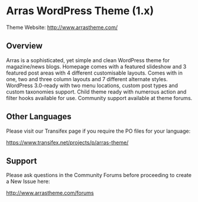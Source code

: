 # Arras WordPress Theme (1.x)
Theme Website: http://www.arrastheme.com/

## Overview
Arras is a sophisticated, yet simple and clean WordPress theme for magazine/news blogs. Homepage comes with a featured slideshow and 3 featured post areas with 4 different customisable layouts. Comes with in one, two and three column layouts and 7 different alternate styles. WordPress 3.0-ready with two menu locations, custom post types and custom taxonomies support. Child theme ready with numerous action and filter hooks available for use. Community support available at theme forums.

## Other Languages
Please visit our Transifex page if you require the PO files for your language:

https://www.transifex.net/projects/p/arras-theme/

## Support
Please ask questions in the Community Forums before proceeding to create a New Issue here:

http://www.arrastheme.com/forums